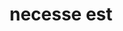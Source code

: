 ---
title: necesse est
meaning: it is necessary
ch: six
pos: phrase
adjective: necesse
verb: est
---